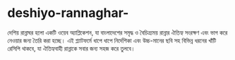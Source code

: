 # deshiyo-rannaghar-
দেশিয় রান্নাঘর হলো একটি ওয়েব অ্যাপ্লিকেশন, যা বাংলাদেশের সমৃদ্ধ ও বৈচিত্র্যময় রান্নার ঐতিহ্য সংরক্ষণ এবং ভাগ করে নেওয়ার জন্য তৈরি করা হচ্ছে। এই প্ল্যাটফর্মে ধাপে ধাপে নির্দেশিকা এবং উচ্চ-মানের ছবি সহ বিভিন্ন ধরনের খাঁটি রেসিপি থাকবে, যা ঐতিহ্যবাহী রান্নাকে সবার জন্য সহজ করে তুলবে। 
